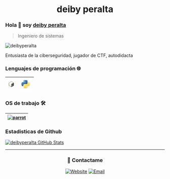 
<h1 align="center">deiby peralta</h1>

### Hola 👋 soy [deiby peralta](https://deibyperalta.github.io)
> Ingeniero de sistemas


<img src="https://komarev.com/ghpvc/?username=deibyperalta" alt="deibyperalta" />

<div>
 <p>
Entusiasta de la ciberseguridad, jugador de CTF, autodidacta
</p>
</div>

### Lenguajes de programación 🌐

| [<img src="https://github.com/deibyperalta/deibyperalta.github.io/blob/master/assets/images/tratamiento-de-tty/Bash.png" alt="Bash" width="24">](https://www.gnu.org/software/bash/) | [<img src="https://raw.githubusercontent.com/github/explore/80688e429a7d4ef2fca1e82350fe8e3517d3494d/topics/python/python.png" alt="python" width="38">](https://www.python.org/)
|---|---|
 
### OS de trabajo 🛠️

| [<img src="https://github.com/deibyperalta/deibyperalta/parrot.png" alt="parrot" width="24">](https://www.parrotsec.org/) |
|---|

### Estadisticas de Github

[![deibyperalta GitHub Stats](https://github-readme-stats.vercel.app/api?username=deibyperalta&show_icons=true&title_color=fff&icon_color=79ff97&text_color=9f9f9f&bg_color=151515)](https://github.com/deibyperalta)

<hr>

<h3 align="center"> 🤝 Contactame </h3>

<p align="center">
<a href="https://deibyperalta.github.io" target="_blank"><img alt="Website" src="https://img.shields.io/badge/Website-deibyperalta.github.io-blue?style=flat&logo=google-chrome"></a>
<a href="mailto:deibyperalta@gmail.com"><img alt="Email" src="https://img.shields.io/badge/Email-deibyperalta@gmail.com-blue?style=flat&logo=gmail"></a>
</p>
